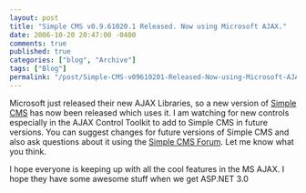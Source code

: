 ```yaml
---
layout: post
title: "Simple CMS v0.9.61020.1 Released. Now using Microsoft AJAX."
date: 2006-10-20 20:47:00 -0400
comments: true
published: true
categories: ["blog", "Archive"]
tags: ["Blog"]
permalink: "/post/Simple-CMS-v09610201-Released-Now-using-Microsoft-AJAX/"
---
```

<!-- more -->



<p>Microsoft just&nbsp;released their new AJAX Libraries, so a new version of&nbsp;<a href="http://aspalliance.com/simplecms/">Simple CMS</a> has now been released which uses it.&nbsp;I am watching for new controls especially in the AJAX&nbsp;Control Toolkit to add to Simple CMS in future versions. You can suggest changes for future versions of Simple CMS and also ask questions about it using the <a href="http://aspadvice.com/forums/572/ShowForum.aspx">Simple CMS Forum</a>. Let me know what you think.</p>
<p>I hope everyone is keeping up with all the cool features in the MS AJAX. I hope they have some awesome stuff when we get ASP.NET 3.0</p>
